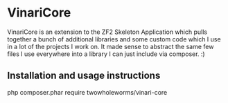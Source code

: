 # VinariCore

VinariCore is an extension to the ZF2 Skeleton Application which pulls together a bunch of additional libraries and some
custom code which I use in a lot of the projects I work on. It made sense to abstract the same few files I use everywhere
into a library I can just include via composer. :)

## Installation and usage instructions

 php composer.phar require twowholeworms/vinari-core
